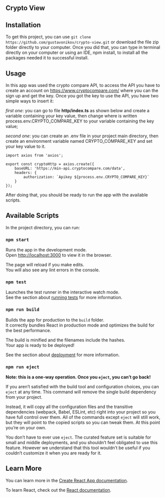## Crypto View

## Installation

To get this project, you can use ``git clone https://github.com/gustavonikov/crypto-view.git`` or download the file zip folder directly to your computer.
Once you did that, you can type in terminal directly on your computer or using an IDE, npm install, to install all the packages needed it to successful install.

## Usage

In this app was used the crypto compare API, to access the API you have to create an account on https://www.cryptocompare.com/ where you can the sign up and get the key.
Once you got the key to use the API, you have two simple ways to insert it:

*first one*: you can go to file **http/index.ts** as shown below and create a variable containing your key value, then change where is written process.env.CRYPTO_COMPARE_KEY to your variable containing the key value; 

*second one*: you can create an .env file in your project main directory, then create an environment variable named CRYPTO_COMPARE_KEY and set your key value to it.

```
import axios from 'axios';

export const cryptoHttp = axios.create({
    baseURL: 'https://min-api.cryptocompare.com/data',
    headers: {
        authorization: `Apikey ${process.env.CRYPTO_COMPARE_KEY}`
    }
});
```
After doing that, you should be ready to run the app with the available scripts.

## Available Scripts

In the project directory, you can run:

### `npm start`

Runs the app in the development mode.\
Open [http://localhost:3000](http://localhost:3000) to view it in the browser.

The page will reload if you make edits.\
You will also see any lint errors in the console.

### `npm test`

Launches the test runner in the interactive watch mode.\
See the section about [running tests](https://facebook.github.io/create-react-app/docs/running-tests) for more information.

### `npm run build`

Builds the app for production to the `build` folder.\
It correctly bundles React in production mode and optimizes the build for the best performance.

The build is minified and the filenames include the hashes.\
Your app is ready to be deployed!

See the section about [deployment](https://facebook.github.io/create-react-app/docs/deployment) for more information.

### `npm run eject`

**Note: this is a one-way operation. Once you `eject`, you can’t go back!**

If you aren’t satisfied with the build tool and configuration choices, you can `eject` at any time. This command will remove the single build dependency from your project.

Instead, it will copy all the configuration files and the transitive dependencies (webpack, Babel, ESLint, etc) right into your project so you have full control over them. All of the commands except `eject` will still work, but they will point to the copied scripts so you can tweak them. At this point you’re on your own.

You don’t have to ever use `eject`. The curated feature set is suitable for small and middle deployments, and you shouldn’t feel obligated to use this feature. However we understand that this tool wouldn’t be useful if you couldn’t customize it when you are ready for it.

## Learn More

You can learn more in the [Create React App documentation](https://facebook.github.io/create-react-app/docs/getting-started).

To learn React, check out the [React documentation](https://reactjs.org/).
